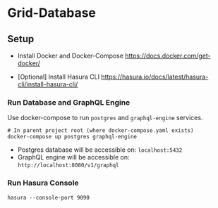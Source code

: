 # Grid-Database

## Setup

- Install Docker and Docker-Compose
  https://docs.docker.com/get-docker/

- [Optional] Install Hasura CLI
  https://hasura.io/docs/latest/hasura-cli/install-hasura-cli/

### Run Database and GraphQL Engine

Use docker-compose to run `postgres` and `graphql-engine` services.

```shell
# In parent project root (where docker-compose.yaml exists)
docker-compose up postgres graphql-engine
```

- Postgres database will be accessible on: `localhost:5432` 
- GraphQL engine will be accessible on: `http://localhost:8080/v1/graphql`


### Run Hasura Console

```
hasura --console-port 9090
```
